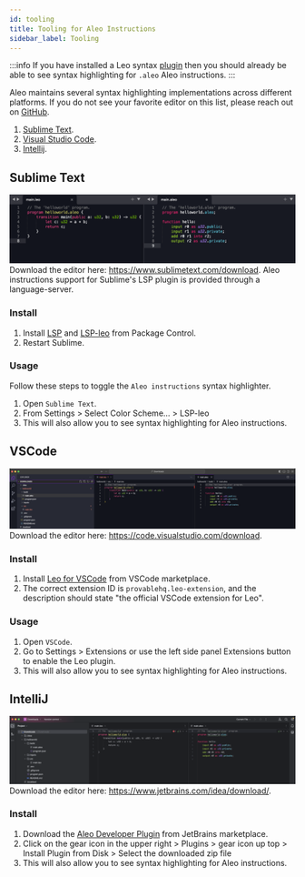 ```yaml
---
id: tooling
title: Tooling for Aleo Instructions
sidebar_label: Tooling
---
```


:::info
If you have installed a Leo syntax [plugin](../leo/06_tooling.md) 
then you should already be able to see syntax highlighting for `.aleo` Aleo instructions.
:::

Aleo maintains several syntax highlighting implementations across different platforms. If you do not see your favorite editor on this list, please reach out on [GitHub](https://github.com/provablehq/welcome/issues/new).

1. [Sublime Text](#sublime-text).
2. [Visual Studio Code](#vscode).
3. [Intellij](#intellij).

## Sublime Text

![](./images/sublime.png)  
Download the editor here: https://www.sublimetext.com/download.
Aleo instructions support for Sublime's LSP plugin is provided through a language-server.

### Install

1. Install [LSP](https://packagecontrol.io/packages/LSP) and [LSP-leo](https://packagecontrol.io/packages/LSP-leo) from Package Control.
2. Restart Sublime.

### Usage

Follow these steps to toggle the `Aleo instructions` syntax highlighter.

1. Open `Sublime Text`.
2. From Settings > Select Color Scheme... > LSP-leo
3. This will also allow you to see syntax highlighting for Aleo instructions. 

## VSCode

![](./images/vscode.png)
Download the editor here: https://code.visualstudio.com/download.

### Install

1. Install [Leo for VSCode](https://marketplace.visualstudio.com/items?itemName=aleohq.leo-extension) from VSCode marketplace.   
2. The correct extension ID is `provablehq.leo-extension`, and the description should state "the official VSCode extension for Leo".

### Usage

1. Open `VSCode`.
2. Go to Settings > Extensions or use the left side panel Extensions button to enable the Leo plugin.
3. This will also allow you to see syntax highlighting for Aleo instructions. 

## IntelliJ

![](./images/intellij.png)
Download the editor here: https://www.jetbrains.com/idea/download/.

### Install

1. Download the [Aleo Developer Plugin](https://plugins.jetbrains.com/plugin/19890-aleo-developer) from JetBrains marketplace.
2. Click on the gear icon in the upper right > Plugins > gear icon up top > Install Plugin from Disk > Select the downloaded zip file
3. This will also allow you to see syntax highlighting for Aleo instructions. 